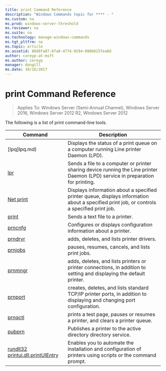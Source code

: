 ```yaml
---
title: print Command Reference
description: "Windows Commands topic for **** - "
ms.custom: na
ms.prod: windows-server-threshold
ms.reviewer: na
ms.suite: na
ms.technology: manage-windows-commands
ms.tgt_pltfrm: na
ms.topic: article
ms.assetid: 88d8fa87-6fa8-4774-9294-080b0157ea8d
author: coreyp-at-msft
ms.author: coreyp
manager: dongill
ms.date: 10/16/2017
---
```

# print Command Reference

>Applies To: Windows Server (Semi-Annual Channel), Windows Server 2016, Windows Server 2012 R2, Windows Server 2012

The following is a list of print command-line tools.

|                         Command                          |                                                                Description                                                                 |
|----------------------------------------------------------|--------------------------------------------------------------------------------------------------------------------------------------------|
|                       [lpq]lpq.md)                       |                           Displays the status of a print queue on a computer running Line printer Daemon (LPD).                            |
|                      [lpr](lpr.md)                       |      Sends a file to a computer or printer sharing device running the Line printer Daemon (LPD) service in preparation for printing.       |
|                [Net print](net-print.md)                 | Displays information about a specified printer queue, displays information about a specified print job, or controls a specified print job. |
|                    [print](print.md)                     |                                                      Sends a text file to a printer.                                                       |
|                  [prncnfg](prncnfg.md)                   |                                     Configures or displays configuration information about a printer.                                      |
|                  [prndrvr](prndrvr.md)                   |                                                 adds, deletes, and lists printer drivers.                                                  |
|                  [prnjobs](prnjobs.md)                   |                                              pauses, resumes, cancels, and lists print jobs.                                               |
|                  [prnmngr](prnmngr.md)                   |            adds, deletes, and lists printers or printer connections, in addition to setting and displaying the default printer.            |
|                  [prnport](prnport.md)                   |           creates, deletes, and lists standard TCP/IP printer ports, in addition to displaying and changing port configuration.            |
|                  [prnqctl](prnqctl.md)                   |                                prints a test page, pauses or resumes a printer, and clears a printer queue.                                |
|                   [pubprn](pubprn.md)                    |                                       Publishes a printer to the active directory directory service.                                       |
| [rundll32 printui.dll,printUIEntry](rundll32-printui.md) |                Enables you to automate the installation and configuration of printers using scripts or the command prompt.                 |


